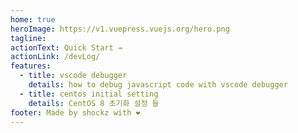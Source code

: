 ```yaml
---
home: true
heroImage: https://v1.vuepress.vuejs.org/hero.png
tagline:
actionText: Quick Start →
actionLink: /devLog/
features:
  - title: vscode debugger
    details: how to debug javascript code with vscode debugger
  - title: centos initial setting
    details: CentOS 8 초기화 설정 들
footer: Made by shockz with ❤️
---
```

